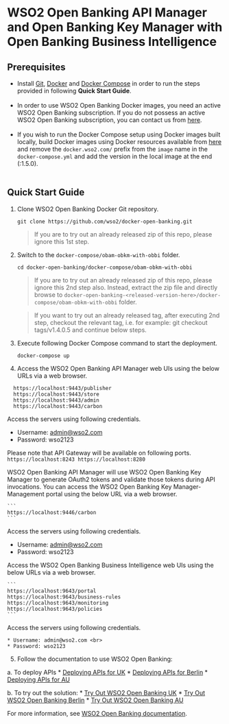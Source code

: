 # WSO2 Open Banking API Manager and Open Banking Key Manager with Open Banking Business Intelligence
 

## Prerequisites

 * Install [Git](https://git-scm.com/book/en/v2/Getting-Started-Installing-Git), [Docker](https://www.docker.com/get-docker) and [Docker Compose](https://docs.docker.com/compose/install/#install-compose)
   in order to run the steps provided in following **Quick Start Guide**. <br><br>
 * In order to use WSO2 Open Banking Docker images, you need an active WSO2 Open Banking subscription. If you do not possess an active WSO2
   Open Banking subscription, you can contact us from [here](https://wso2.com/solutions/financial/open-banking/).<br><br>
 * If you wish to run the Docker Compose setup using Docker images built locally, build Docker images using Docker resources available from [here](../../dockerfiles/) and remove the `docker.wso2.com/` prefix from the `image` name in the `docker-compose.yml` and add the version in the local image at the end (:1.5.0). <br><br>
    
## Quick Start Guide

1. Clone WSO2 Open Banking Docker Git repository.

    ```
    git clone https://github.com/wso2/docker-open-banking.git
    ```
    > If you are to try out an already released zip of this repo, please ignore this 1st step. 

2. Switch to the `docker-compose/obam-obkm-with-obbi` folder.

    ```
    cd docker-open-banking/docker-compose/obam-obkm-with-obbi
    ```
    > If you are to try out an already released zip of this repo, please ignore this 2nd step also. 
     Instead, extract the zip file and directly browse to `docker-open-banking-<released-version-here>/docker-compose/obam-obkm-with-obbi` folder. 
     
    > If you want to try out an already released tag, after executing 2nd step, checkout the relevant tag, 
     i.e. for example: git checkout tags/v1.4.0.5 and continue below steps.

3. Execute following Docker Compose command to start the deployment.
   ```
   docker-compose up
   ```

4. Access the WSO2 Open Banking API Manager web UIs using the below URLs via a web browser.

 ```
   https://localhost:9443/publisher
   https://localhost:9443/store
   https://localhost:9443/admin
   https://localhost:9443/carbon
 ```
 
  Access the servers using following credentials.
      
  * Username: admin@wso2.com <br>
  * Password: wso2123
  
  Please note that API Gateway will be available on following ports.
    ```
      https://localhost:8243
      https://localhost:8280
    ```

  WSO2 Open Banking API Manager will use WSO2 Open Banking Key Manager to generate OAuth2 tokens and validate those tokens during API invocations. You can access the WSO2 Open Banking Key Manager-Management portal using the below URL via a web browser.

    ```
    https://localhost:9446/carbon
    ```
  
  Access the servers using following credentials.
      
  * Username: admin@wso2.com <br>
  * Password: wso2123

  Access the WSO2 Open Banking Business Intelligence web UIs using the below URLs via a web browser.

    ```
    https://localhost:9643/portal
    https://localhost:9643/business-rules
    https://localhost:9643/monitoring
    https://localhost:9643/policies
    ```
  
  Access the servers using following credentials.
      
    * Username: admin@wso2.com <br>
    * Password: wso2123

5. Follow the documentation to use WSO2 Open Banking:

a. To deploy APIs
    * [Deploying APIs for UK](https://docs.wso2.com/display/OB150/Deploying+APIs+for+UK)
    * [Deploying APIs for Berlin](https://docs.wso2.com/display/OB150/Deploying+APIs+for+Berlin)
    * [Deploying APIs for AU](https://docs.wso2.com/display/OB150/Try+Local+Setup+for+AU#TryLocalSetupforAU-ConfiguringAPIs)

b. To try out the solution:
    * [Try Out WSO2 Open Banking UK](https://docs.wso2.com/display/OB150/Try+Out+WSO2+Open+Banking+UK)
    * [Try Out WSO2 Open Banking Berlin](https://docs.wso2.com/display/OB150/Try+Out+WSO2+Open+Banking+Berlin?src=sidebar)
    * [Try Out WSO2 Open Banking AU](https://docs.wso2.com/display/OB150/Try+Out+WSO2+Open+Banking+Au)

For more information, see [WSO2 Open Banking documentation](https://docs.wso2.com/display/OB150).
